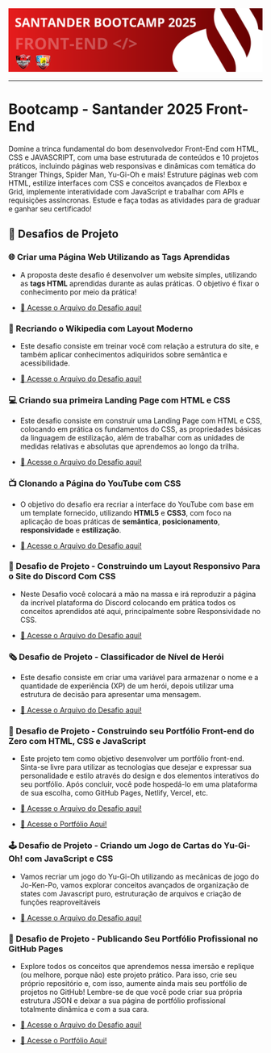 <img src="./public/images/SantanderBootcampBanner.png" alt="Santander Bootcamp 2025">

---

# Bootcamp - Santander 2025 Front-End
<p>Domine a trinca fundamental do bom desenvolvedor Front-End com HTML, CSS e JAVASCRIPT, com uma base estruturada de conteúdos e 10 projetos práticos, incluindo páginas web responsivas e dinâmicas com temática do Stranger Things, Spider Man, Yu-Gi-Oh e mais! Estruture páginas web com HTML, estilize interfaces com CSS e conceitos avançados de Flexbox e Grid, implemente interatividade com JavaScript e trabalhar com APIs e requisições assíncronas. Estude e faça todas as atividades para de graduar e ganhar seu certificado!</p>

## 🚀 Desafios de Projeto

### 🌐 Criar uma Página Web Utilizando as Tags Aprendidas
- A proposta deste desafio é desenvolver um website simples, utilizando as **tags HTML** aprendidas durante as aulas práticas. O objetivo é fixar o conhecimento por meio da prática!

- [📄 Acesse o Arquivo do Desafio aqui!](./Primeiros%20passos%20com%20HTML/Desafio%20de%20Projeto%20-%20Criando%20uma%20Página%20WEB/Criar%20Uma%20Página%20Web%20Utilizando%20as%20Tags%20Aprendidas.md)

### 🔄 Recriando o Wikipedia com Layout Moderno
- Este desafio consiste em treinar você com relação a estrutura do site, e também aplicar conhecimentos adiquiridos sobre semântica e acessibilidade.

- [📄 Acesse o Arquivo do Desafio aqui!](./Primeiros%20passos%20com%20HTML/Desafio%20de%20Projeto%20-%20Recriando%20o%20Wikipedia%20com%20Layout%20Moderno/Recriando%20o%20Wikipedia%20com%20Layout%20Moderno.md)

### 💻 Criando sua primeira Landing Page com HTML e CSS
- Este desafio consiste em construir uma Landing Page com HTML e CSS, colocando em prática os fundamentos do CSS,
as propriedades básicas da linguagem de estilização, além de trabalhar com as unidades de medidas relativas e absolutas que aprendemos ao longo da trilha.

- [📄 Acesse o Arquivo do Desafio aqui!](./Explorando%20os%20Fundamentos%20do%20CSS/Criando%20sua%20Primeira%20Landing%20Page%20com%20HTML%20e%20CSS/README.md)

### 📺 Clonando a Página do YouTube com CSS

- O objetivo do desafio era recriar a interface do YouTube com base em um template fornecido, utilizando **HTML5** e **CSS3**, com foco na aplicação de boas práticas de **semântica**, **posicionamento**, **responsividade** e **estilização**.

- [📄 Acesse o Arquivo do Desafio aqui!](./Posicionamento%20de%20Elementos%20com%20CSS/Desafio%20de%20Projeto%20-%20Clonando%20a%20Página%20do%20Youtube%20com%20CSS/desafio-de-projeto-clonando-a-pagina-do-youtube-com-css.md)

### 📲 Desafio de Projeto - Construindo um Layout Responsivo Para o Site do Discord Com CSS

- Neste Desafio você colocará a mão na massa e irá reproduzir a página da incrível plataforma do Discord colocando em prática todos os conceitos aprendidos até aqui, principalmente sobre Responsividade no CSS.

- [📄 Acesse o Arquivo do Desafio aqui!](./Posicionamento%20de%20Elementos%20com%20CSS/Construindo%20um%20Layout%20Responsivo%20Para%20o%20Site%20do%20Discord%20Com%20CSS/readme.md)

### 🗞️ Desafio de Projeto - Classificador de Nível de Herói

- Este desafio consiste em criar uma variável para armazenar o nome e a quantidade de experiência (XP) de um herói, depois utilizar uma estrutura de decisão para apresentar uma mensagem.

- [📄 Acesse o Arquivo do Desafio aqui!](./Lógica%20Aplicada%20com%20Javascript/Classificador%20de%20Nível%20de%20Herói/readme.md)

### 💼 Desafio de Projeto - Construindo seu Portfólio Front-end do Zero com HTML, CSS e JavaScript

 - Este projeto tem como objetivo desenvolver um portfólio front-end. Sinta-se livre para utilizar as tecnologias que desejar e expressar sua personalidade e estilo através do design e dos elementos interativos do seu portfólio. Após concluir, você pode hospedá-lo em uma plataforma de sua escolha, como GitHub Pages, Netlify, Vercel, etc.

- [📄 Acesse o Arquivo do Desafio aqui!](./Seus%20Primeiros%20Passos%20com%20JavaScript/Construindo%20seu%20Portfólio%20Front-end%20do%20Zero%20com%20HTML,%20CSS%20e%20JavaScript/readme.md)
- [🔗  Acesse o Portfólio Aqui!](https://guilhermeveigapedromilo.github.io/GuilhermeVeigaPedromilo/)

### 🕹️ Desafio de Projeto - Criando um Jogo de Cartas do Yu-Gi-Oh! com JavaScript e CSS

- Vamos recriar um jogo do Yu-Gi-Oh utilizando as mecânicas de jogo do Jo-Ken-Po, vamos explorar conceitos avançados de organização de states com Javascript puro, estruturação de arquivos e criação de funções reaproveitáveis

- [📄 Acesse o Arquivo do Desafio aqui!](./Criando%20Páginas%20Web%20Dinâmicas%20e%20Interativas/Criando%20um%20Jogo%20de%20Cartas%20do%20YuGiOh%20com%20JavaScript%20e%20CSS/readme.md)

### 📡 Desafio de Projeto - Publicando Seu Portfólio Profissional no GitHub Pages

- Explore todos os conceitos que aprendemos nessa imersão e replique (ou melhore, porque não) este projeto prático. Para isso, crie seu próprio repositório e, com isso, aumente ainda mais seu portfólio de projetos no GitHub! Lembre-se de que você pode criar sua própria estrutura JSON e deixar a sua página de portfólio profissional totalmente dinâmica e com a sua cara.

- [📄 Acesse o Arquivo do Desafio aqui!](./Criando%20Páginas%20Web%20Dinâmicas%20e%20Interativas/Publicando%20Seu%20Portfólio%20Profissional%20no%20GitHub%20Pages/readme.md)
- [🔗  Acesse o Portfólio Aqui!](https://guilhermeveigapedromilo.github.io/GuilhermeVeigaPedromilo/)